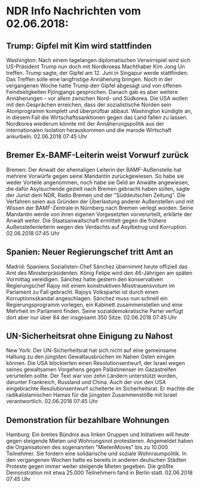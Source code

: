 # NDR Info Nachrichten vom 02.06.2018:


## Trump: Gipfel mit Kim wird stattfinden
Washington: Nach einem tagelangen diplomatischen Verwirrspiel wird sich US-Präsident Trump nun doch mit Nordkroeas Machthaber Kim Jong Un treffen. Trump sagte, der Gipfel am 12. Juni in Singapur werde stattfinden. Das Treffen solle eine langfristige Annäherung bringen. Noch in der vergangenen Woche hatte Trump den Gipfel abgesagt und von offenen Feindseligkeiten Pjöngjangs gesprochen. Danach gab es aber weitere Annäherungen - vor allem zwischen Nord- und Südkorea. Die USA wollen mit den Gesprächen erreichen, dass der sozialistische Norden sein Atomprogramm komplett und überprüfbar abbaut. Washington kündigte an, in diesem Fall die Wirtschaftssanktionen gegen das Land fallen zu lassen. Nordkorea wiederum könnte mit der Annäherungspolitik aus der internationalen Isolation herauskommen und die marode Wirtschaft ankurbeln. 02.06.2018 07:45 Uhr 

## Bremer Ex-BAMF-Leiterin weist Vorwurf zurück
Bremen: Der Anwalt der ehemaligen Leiterin der BAMF-Außenstelle hat mehrere Vorwürfe gegen seine Mandantin zurückgewiesen. So habe sie weder Vorteile angenommen, noch habe sie Geld an Anwälte angewiesen, die dafür Asylsuchende gezielt nach Bremen gebracht haben sollen, sagte der Jurist dem NDR, Radio Bremen und der "Süddeutschen Zeitung". Die Verfahren seien aus Gründen der Überlastung anderer Außenstellen und mit Wissen der BAMF-Zentrale in Nürnberg nach Bremen verlegt worden. Seine Mandantin werde von ihren eigenen Vorgesetzten vorverurteilt, erklärte der Anwalt weiter. Die Staatsanwaltschaft ermittelt gegen die frühere Außenstellenleiterin wegen des Verdachts auf Asylbetrug und Korruption. 02.06.2018 07:45 Uhr 

## Spanien: Neuer Regierungschef tritt Amt an
Madrid: 	Spaniens Sozialisten-Chef Sánchez übernimmt heute offiziell das Amt des Ministerpräsidenten. König Felipe wird den 46-Jährigen am späten Vormittag vereidigen. Sánchez hatte gestern den konservativen Regierungschef Rajoy mit einem konstruktiven Misstrauensvotum im Parlament zu Fall gebracht. Rajoys Volkspartei ist durch einen Korruptionsskandal angeschlagen. Sánchez muss nun schnell ein Regierungsprogramm vorlegen, ein Kabinett zusammenstellen und eine Mehrheit im Parlament finden. Seine sozialdemokratische Partei verfügt dort aber nur über 84 der insgesamt 350 Sitze. 02.06.2018 07:45 Uhr 

## UN-Sicherheitsrat ohne Einigung zu Nahost
New York: Der UN-Sicherheitsrat hat sich nicht auf eine gemeinsame Haltung zu den jüngsten Gewaltausbrüchen im Nahen Osten einigen können. Die USA blockierten einen Resolutionsentwurf, der Israel wegen seines gewaltsamen Vorgehens gegen Palästinenser im Gazastreifen verurteilen sollte. Der Text war von zehn Ländern unterstützt worden, darunter Frankreich, Russland und China. Auch der von den USA eingebrachte Resolutionsentwurf scheiterte im Sicherheitsrat. Er machte die radikalislamischen Hamas für die jüngsten Zusammenstöße mit Israel verantwortlich. 02.06.2018 07:45 Uhr 

## Demonstration für bezahlbare Wohnungen
Hamburg: Ein breites Bündnis aus linken Gruppen und Initiativen will heute gegen steigende Mieten und Wohnungsnot protestieren. Angemeldet haben die Organisatoren des sogenannten "MietenMoves" bis zu 10.000 Teilnehmer. Sie fordern eine solidarische und soziale Wohnraumpolitik. In den vergangenen Wochen hatte es bereits in anderen deutschen Städten Proteste gegen immer weiter steigende Mieten gegeben. Die größte Demonstration mit etwa 25.000 Teilnehmern fand in Berlin statt. 02.06.2018 07:45 Uhr 
